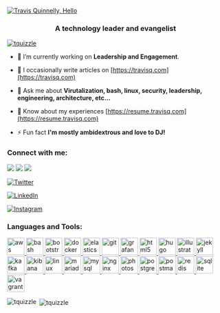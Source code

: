 [![Travis Quinnelly, Hello](https://pimp-my-readme.webapp.io/pimp-my-readme/wavy-banner?subtitle=Hello&title=Travis%20Quinnelly)](https://pimp-my-readme.webapp.io)
<h3 align="center">A technology leader and evangelist</h3>

<p align="left"> <a href="https://twitter.com/tquizzle" target="blank"><img src="https://img.shields.io/twitter/follow/tquizzle?logo=twitter&style=for-the-badge" alt="tquizzle" /></a> </p>

- 🔭 I’m currently working on **Leadership and Engagement**.

- 📝 I occasionally write articles on [https://travisq.com](https://travisq.com)

- 💬 Ask me about **Virutalization, bash, linux, security, leadership, engineering, architecture, etc...**

- 📄 Know about my experiences [https://resume.travisq.com](https://resume.travisq.com)

- ⚡ Fun fact **I'm mostly ambidextrous and love to DJ!**

<h3 align="left">Connect with me:</h3>
<p align="left">
<a href="https://twitter.com/tquizzle"><img src="https://pimp-my-readme.webapp.io/pimp-my-readme/social-media?social=Twitter" /></a>
<a href="https://linkedin.com/in/tquinnelly"><img src="https://pimp-my-readme.webapp.io/pimp-my-readme/social-media?social=LinkedIn" /></a>
<a href="https://instagram.com/tquinnelly"><img src="https://pimp-my-readme.webapp.io/pimp-my-readme/social-media?social=Instagram" /></a>

[![Twitter](https://pimp-my-readme.webapp.io/pimp-my-readme/social-media?social=Twitter)](https://twitter.com/tquizzle)
  
[![LinkedIn](https://pimp-my-readme.webapp.io/pimp-my-readme/social-media?social=LinkedIn)](https://linkedin.com/in/tquinnelly)
  
[![Instagram](https://pimp-my-readme.webapp.io/pimp-my-readme/social-media?social=Instagram)](https://instagram.com/tquinnelly)
  
</p>

<h3 align="left">Languages and Tools:</h3>
<p align="left"> <a href="https://aws.amazon.com" target="_blank"> <img src="https://devicons.github.io/devicon/devicon.git/icons/amazonwebservices/amazonwebservices-original-wordmark.svg" alt="aws" width="40" height="40"/> </a> <a href="https://www.gnu.org/software/bash/" target="_blank"> <img src="https://www.vectorlogo.zone/logos/gnu_bash/gnu_bash-icon.svg" alt="bash" width="40" height="40"/> </a> <a href="https://getbootstrap.com" target="_blank"> <img src="https://devicons.github.io/devicon/devicon.git/icons/bootstrap/bootstrap-plain.svg" alt="bootstrap" width="40" height="40"/> </a> <a href="https://www.docker.com/" target="_blank"> <img src="https://devicons.github.io/devicon/devicon.git/icons/docker/docker-original-wordmark.svg" alt="docker" width="40" height="40"/> </a> <a href="https://www.elastic.co" target="_blank"> <img src="https://www.vectorlogo.zone/logos/elastic/elastic-icon.svg" alt="elasticsearch" width="40" height="40"/> </a> <a href="https://git-scm.com/" target="_blank"> <img src="https://www.vectorlogo.zone/logos/git-scm/git-scm-icon.svg" alt="git" width="40" height="40"/> </a> <a href="https://grafana.com" target="_blank"> <img src="https://www.vectorlogo.zone/logos/grafana/grafana-icon.svg" alt="grafana" width="40" height="40"/> </a> <a href="https://www.w3.org/html/" target="_blank"> <img src="https://devicons.github.io/devicon/devicon.git/icons/html5/html5-original-wordmark.svg" alt="html5" width="40" height="40"/> </a> <a href="https://gohugo.io/" target="_blank"> <img src="https://api.iconify.design/logos-hugo.svg" alt="hugo" width="40" height="40"/> </a> <a href="https://www.adobe.com/in/products/illustrator.html" target="_blank"> <img src="https://www.vectorlogo.zone/logos/adobe_illustrator/adobe_illustrator-icon.svg" alt="illustrator" width="40" height="40"/> </a> <a href="https://jekyllrb.com/" target="_blank"> <img src="https://www.vectorlogo.zone/logos/jekyllrb/jekyllrb-icon.svg" alt="jekyll" width="40" height="40"/> </a> <a href="https://kafka.apache.org/" target="_blank"> <img src="https://www.vectorlogo.zone/logos/apache_kafka/apache_kafka-icon.svg" alt="kafka" width="40" height="40"/> </a> <a href="https://www.elastic.co/kibana" target="_blank"> <img src="https://www.vectorlogo.zone/logos/elasticco_kibana/elasticco_kibana-icon.svg" alt="kibana" width="40" height="40"/> </a> <a href="https://www.linux.org/" target="_blank"> <img src="https://devicons.github.io/devicon/devicon.git/icons/linux/linux-original.svg" alt="linux" width="40" height="40"/> </a> <a href="https://mariadb.org/" target="_blank"> <img src="https://www.vectorlogo.zone/logos/mariadb/mariadb-icon.svg" alt="mariadb" width="40" height="40"/> </a> <a href="https://www.mysql.com/" target="_blank"> <img src="https://devicons.github.io/devicon/devicon.git/icons/mysql/mysql-original-wordmark.svg" alt="mysql" width="40" height="40"/> </a> <a href="https://www.nginx.com" target="_blank"> <img src="https://devicons.github.io/devicon/devicon.git/icons/nginx/nginx-original.svg" alt="nginx" width="40" height="40"/> </a> <a href="https://www.photoshop.com/en" target="_blank"> <img src="https://devicons.github.io/devicon/devicon.git/icons/photoshop/photoshop-plain.svg" alt="photoshop" width="40" height="40"/> </a> <a href="https://www.postgresql.org" target="_blank"> <img src="https://devicons.github.io/devicon/devicon.git/icons/postgresql/postgresql-original-wordmark.svg" alt="postgresql" width="40" height="40"/> </a> <a href="https://postman.com" target="_blank"> <img src="https://www.vectorlogo.zone/logos/getpostman/getpostman-icon.svg" alt="postman" width="40" height="40"/> </a> <a href="https://redis.io" target="_blank"> <img src="https://devicons.github.io/devicon/devicon.git/icons/redis/redis-original-wordmark.svg" alt="redis" width="40" height="40"/> </a> <a href="https://www.sqlite.org/" target="_blank"> <img src="https://www.vectorlogo.zone/logos/sqlite/sqlite-icon.svg" alt="sqlite" width="40" height="40"/> </a> <a href="https://www.vagrantup.com/" target="_blank"> <img src="https://www.vectorlogo.zone/logos/vagrantup/vagrantup-icon.svg" alt="vagrant" width="40" height="40"/> </a> </p>

<p><img align="left" src="https://github-readme-stats.vercel.app/api/top-langs?username=tquizzle&show_icons=true&locale=en&layout=compact" alt="tquizzle" /></p>

<p>&nbsp;<img align="center" src="https://github-readme-stats.vercel.app/api?username=tquizzle&show_icons=true&locale=en" alt="tquizzle" /></p>
